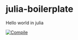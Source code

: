 # julia-boilerplate
Hello world in julia

[![Compile](https://github.com/matteobaccan/julia-boilerplate/actions/workflows/compile.yml/badge.svg)](https://github.com/matteobaccan/julia-boilerplate/actions/workflows/compile.yml)
